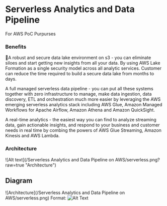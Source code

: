 # Serverless Analytics and Data Pipeline
For AWS PoC Purpurses

### Benefits
A robust and secure data lake environment on s3 - you can eliminate siloes and start getting new insights from all your data. By using AWS Lake Formation as a single security model across all analytic services. Customer can reduce the time required to build a secure data lake from months to days.

A full managed serverless data pipeline - you can put all these systems together with zero infrastructure to manage, make data ingestion, data discovery, ETL and orchestration much more easier by leveraging the AWS emerging serverless analytics stack including AWS Glue, Amazon Managed Workflows for Apache Airflow, Amazon Athena and Amazon QuickSight.

A real-time analytics - the easiest way you can find to analyze streaming data, gain actionable insights, and respond to your business and customer needs in real time by combing the powers of AWS Glue Streaming, Amazon Kinesis and AWS Lambda.

### Architecture
![Alt text](/Serverless Analytics and Data Pipeline on AWS/serverless.png?raw=true "Architecture")

## Diagram
![Architecture](/Serverless Analytics and Data Pipeline on AWS/serverless.png)
Format: ![Alt Text](url)